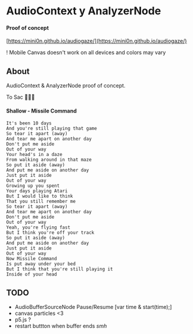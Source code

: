 
# AudioContext y AnalyzerNode
#### Proof of concept
[https://mini0n.github.io/audiogaze/](https://mini0n.github.io/audiogaze/)

! Mobile Canvas doesn't work on all devices and colors may vary

## About

AudioContext & AnalyzerNode proof of concept.

To Sac 💜💜💜

#### Shallow - Missile Command
```
It's been 10 days
And you're still playing that game
So tear it apart (away)
And tear me apart on another day
Don't put me aside
Out of your way
Your head's in a daze
From walking around in that maze
So put it aside (away)
And put me aside on another day
Just put it aside
Out of your way
Growing up you spent
Your days playing Atari
But I would like to think
That you still remember me
So tear it apart (away)
And tear me apart on another day
Don't put me aside
Out of your way
Yeah, you're flying fast
But I think you're off your track
So put it aside (away)
And put me aside on another day
Just put it aside
Out of your way
Now Missile Command
Is put away under your bed
But I think that you're still playing it
Inside of your head
```

## TODO

- AudioBufferSourceNode Pause/Resume [var time & start(time);]
- canvas particles <3
- p5.js ?
- restart buttton when buffer ends *smh*
